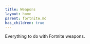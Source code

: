 ```yaml
---
title: Weapons
layout: home
parent: fortnite.md
has_children: true
---
```


Everything to do with Fortnite weapons.
